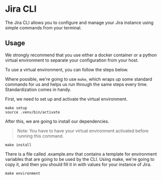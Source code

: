 # Jira CLI

The Jira CLI allows you to configure and manage your Jira instance using simple commands from your terminal.

## Usage

We strongly recommend that you use either a docker container or a python virtual environment to separate your configuration from your host.

To use a virtual environment, you can follow the steps below.

Where possible, we're going to use `make`, which wraps up some standard commands for us and helps us run through the same steps every time. Standardization comes in handy.

First, we need to set up and activate the virtual environment.

```shell
make setup
source .venv/bin/activate
```

After this, we are going to install our dependencies.
> Note: You have to have your virtual environment activated before running this command.

```shell
make install
```

There is a file called .example.env that contains a template for environment variables that are going to be used by the CLI. Using make, we're going to copy it, and then you should fill it in with values for your instance of Jira.

```shell
make environment
```
